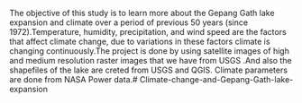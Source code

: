  The objective of this study is to learn more about the Gepang Gath lake expansion and climate over a period of previous 50 years (since 1972).Temperature, humidity, precipitation, and wind speed are the factors that affect climate change, due to variations in these factors climate is changing continuously.The project is done by using satellite images of high and medium resolution raster images that we have from USGS .And also the shapefiles of the lake are creted from USGS and QGIS. Climate parameters are done from NASA Power data.# Climate-change-and-Gepang-Gath-lake-expansion
